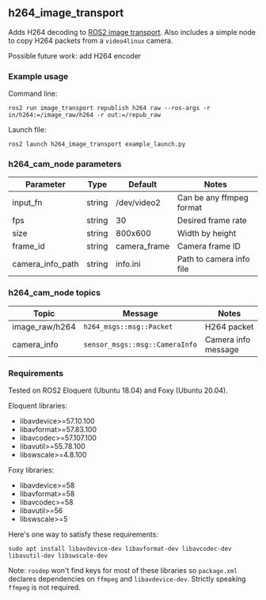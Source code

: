## h264_image_transport

Adds H264 decoding to [ROS2 image transport](https://index.ros.org/p/image_transport/github-ros-perception-image_common/).
Also includes a simple node to copy H264 packets from a `video4linux` camera.

Possible future work: add H264 encoder
 
### Example usage

Command line:
~~~
ros2 run image_transport republish h264 raw --ros-args -r in/h264:=/image_raw/h264 -r out:=/repub_raw
~~~

Launch file:
~~~
ros2 launch h264_image_transport example_launch.py
~~~

### h264_cam_node parameters

| Parameter | Type | Default | Notes |
|---|---|---|---|
| input_fn | string | /dev/video2 | Can be any ffmpeg format |
| fps | string | 30 | Desired frame rate |
| size | string | 800x600 | Width by height |
| frame_id | string | camera_frame | Camera frame ID |
| camera_info_path | string | info.ini | Path to camera info file |

### h264_cam_node topics

| Topic | Message | Notes |
|---|---|---|
| image_raw/h264 | `h264_msgs::msg::Packet` | H264 packet |
| camera_info | `sensor_msgs::msg::CameraInfo` | Camera info message |

### Requirements

Tested on ROS2 Eloquent (Ubuntu 18.04) and Foxy (Ubuntu 20.04).

Eloquent libraries:
* libavdevice>=57.10.100
* libavformat>=57.83.100
* libavcodec>=57.107.100
* libavutil>=55.78.100
* libswscale>=4.8.100

Foxy libraries:
* libavdevice>=58
* libavformat>=58
* libavcodec>=58
* libavutil>=56
* libswscale>=5

Here's one way to satisfy these requirements:
~~~
sudo apt install libavdevice-dev libavformat-dev libavcodec-dev libavutil-dev libswscale-dev
~~~

Note: `rosdep` won't find keys for most of these libraries so `package.xml` declares
dependencies on `ffmpeg` and `libavdevice-dev`. Strictly speaking `ffmpeg` is not required.
